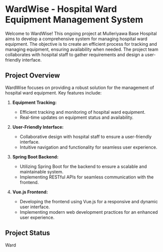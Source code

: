 # WardWise - Hospital Ward Equipment Management System

Welcome to WardWise! This ongoing project at Mulleriyawa Base Hospital aims to develop a comprehensive system for managing hospital ward equipment. The objective is to create an efficient process for tracking and managing equipment, ensuring availability when needed. The project team collaborates with hospital staff to gather requirements and design a user-friendly interface.

## Project Overview

WardWise focuses on providing a robust solution for the management of hospital ward equipment. Key features include:

1. **Equipment Tracking:**
   - Efficient tracking and monitoring of hospital ward equipment.
   - Real-time updates on equipment status and availability.

2. **User-Friendly Interface:**
   - Collaborative design with hospital staff to ensure a user-friendly interface.
   - Intuitive navigation and functionality for seamless user experience.

3. **Spring Boot Backend:**
   - Utilizing Spring Boot for the backend to ensure a scalable and maintainable system.
   - Implementing RESTful APIs for seamless communication with the frontend.

4. **Vue.js Frontend:**
   - Developing the frontend using Vue.js for a responsive and dynamic user interface.
   - Implementing modern web development practices for an enhanced user experience.

## Project Status

Ward
